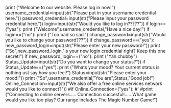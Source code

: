 print ("Welcome to our website. Please log in now!")
username_credential=input(str("Please put in your username credential here."))
password_credential=input(str("Please input your password credential here."))
login=input(str("Would you like to log in?????"))
if login==("yes"):
    print ("Welcome",username_credential,"Have a nice day!")
if login==("no"):
    print ("Too bad so sad.")
change_password=input(str("Would you like to change your password???"))
if change_password==("yes"):
    new_password_login=input(str("Please enter your new password!"))
    print ("So",new_password_login,"is your new login credential right? Keep this one secret!")
if new_password_login==("no"):
    print ("Yah chubby")
Status_Update=input(str("Do you want to change your status?"))
if Status_Update==("yes"):
    print ("Whats your mood? Your current status is nothing ust say how you feel!")
Status=input(str("Please enter your mood!"))
print ("So",username_credential,"You are",Status,"Good job!")
Online_Connection=input(str("We also offer a free online services network would you like to connect?"))
#if Online_Connection=("yes"):
#'    #print ("Connecting to online servers..... Connection succesful!..... What game would you like too play? Our range includes The Magic Number Game!")
